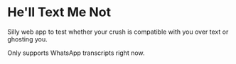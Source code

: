 # He'll Text Me Not
Silly web app to test whether your crush is compatible with you over text or ghosting you.

Only supports WhatsApp transcripts right now.